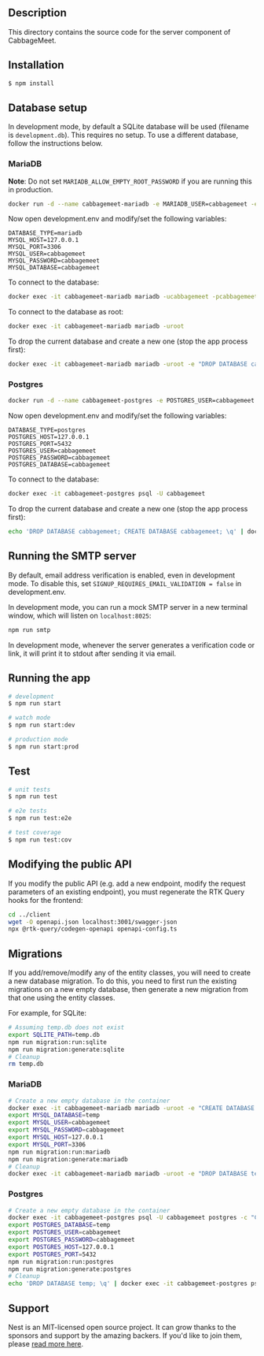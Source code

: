 ## Description
This directory contains the source code for the server component of CabbageMeet.

## Installation
```bash
$ npm install
```

## Database setup
In development mode, by default a SQLite database will be used (filename is `development.db`).
This requires no setup. To use a different database, follow the instructions below.

### MariaDB
**Note**: Do not set `MARIADB_ALLOW_EMPTY_ROOT_PASSWORD` if you are running this in production.
```bash
docker run -d --name cabbagemeet-mariadb -e MARIADB_USER=cabbagemeet -e MARIADB_PASSWORD=cabbagemeet -e MARIADB_DATABASE=cabbagemeet -e MARIADB_ALLOW_EMPTY_ROOT_PASSWORD=yes -p 127.0.0.1:3306:3306 mariadb
```

Now open development.env and modify/set the following variables:
```
DATABASE_TYPE=mariadb
MYSQL_HOST=127.0.0.1
MYSQL_PORT=3306
MYSQL_USER=cabbagemeet
MYSQL_PASSWORD=cabbagemeet
MYSQL_DATABASE=cabbagemeet
```

To connect to the database:
```bash
docker exec -it cabbagemeet-mariadb mariadb -ucabbagemeet -pcabbagemeet cabbagemeet
```

To connect to the database as root:
```bash
docker exec -it cabbagemeet-mariadb mariadb -uroot
```

To drop the current database and create a new one (stop the app process first):
```bash
docker exec -it cabbagemeet-mariadb mariadb -uroot -e "DROP DATABASE cabbagemeet; CREATE DATABASE cabbagemeet; GRANT ALL PRIVILEGES ON cabbagemeet.* TO cabbagemeet;"
```

### Postgres
```bash
docker run -d --name cabbagemeet-postgres -e POSTGRES_USER=cabbagemeet -e POSTGRES_PASSWORD=cabbagemeet -p 127.0.0.1:5432:5432 postgres
```

Now open development.env and modify/set the following variables:
```
DATABASE_TYPE=postgres
POSTGRES_HOST=127.0.0.1
POSTGRES_PORT=5432
POSTGRES_USER=cabbagemeet
POSTGRES_PASSWORD=cabbagemeet
POSTGRES_DATABASE=cabbagemeet
```

To connect to the database:
```bash
docker exec -it cabbagemeet-postgres psql -U cabbagemeet
```

To drop the current database and create a new one (stop the app process first):
```bash
echo 'DROP DATABASE cabbagemeet; CREATE DATABASE cabbagemeet; \q' | docker exec -it cabbagemeet-postgres psql -U cabbagemeet postgres
```

## Running the SMTP server
By default, email address verification is enabled, even in development mode.
To disable this, set `SIGNUP_REQUIRES_EMAIL_VALIDATION = false` in development.env.

In development mode, you can run a mock SMTP server in a new terminal window, which
will listen on `localhost:8025`:
```bash
npm run smtp
```

In development mode, whenever the server generates a verification code or link,
it will print it to stdout after sending it via email.

## Running the app
```bash
# development
$ npm run start

# watch mode
$ npm run start:dev

# production mode
$ npm run start:prod
```

## Test
```bash
# unit tests
$ npm run test

# e2e tests
$ npm run test:e2e

# test coverage
$ npm run test:cov
```

## Modifying the public API
If you modify the public API (e.g. add a new endpoint, modify the request
parameters of an existing endpoint), you must regenerate the RTK Query hooks
for the frontend:
```bash
cd ../client
wget -O openapi.json localhost:3001/swagger-json
npx @rtk-query/codegen-openapi openapi-config.ts
```

## Migrations
If you add/remove/modify any of the entity classes, you will need to create a new database migration.
To do this, you need to first run the existing migrations on a new empty database, then generate a new migration from that one using the entity classes.

For example, for SQLite:
```bash
# Assuming temp.db does not exist
export SQLITE_PATH=temp.db
npm run migration:run:sqlite
npm run migration:generate:sqlite
# Cleanup
rm temp.db
```

### MariaDB
```bash
# Create a new empty database in the container
docker exec -it cabbagemeet-mariadb mariadb -uroot -e "CREATE DATABASE temp; GRANT ALL PRIVILEGES ON temp.* TO cabbagemeet;"
export MYSQL_DATABASE=temp
export MYSQL_USER=cabbagemeet
export MYSQL_PASSWORD=cabbagemeet
export MYSQL_HOST=127.0.0.1
export MYSQL_PORT=3306
npm run migration:run:mariadb
npm run migration:generate:mariadb
# Cleanup
docker exec -it cabbagemeet-mariadb mariadb -uroot -e "DROP DATABASE temp"
```

### Postgres
```bash
# Create a new empty database in the container
docker exec -it cabbagemeet-postgres psql -U cabbagemeet postgres -c "CREATE DATABASE temp"
export POSTGRES_DATABASE=temp
export POSTGRES_USER=cabbagemeet
export POSTGRES_PASSWORD=cabbagemeet
export POSTGRES_HOST=127.0.0.1
export POSTGRES_PORT=5432
npm run migration:run:postgres
npm run migration:generate:postgres
# Cleanup
echo 'DROP DATABASE temp; \q' | docker exec -it cabbagemeet-postgres psql -U cabbagemeet postgres
```

## Support
Nest is an MIT-licensed open source project. It can grow thanks to the sponsors and support by the amazing backers. If you'd like to join them, please [read more here](https://docs.nestjs.com/support).
